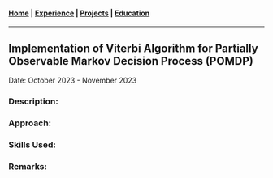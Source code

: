 #### [Home](https://jeremyjang22.github.io) |  [Experience](Experience.md) | [Projects](Projects.md) | [Education](Education.md)
___________
## Implementation of Viterbi Algorithm for Partially Observable Markov Decision Process (POMDP)
Date: October 2023 - November 2023
### Description:

### Approach:

### Skills Used:

### Remarks: